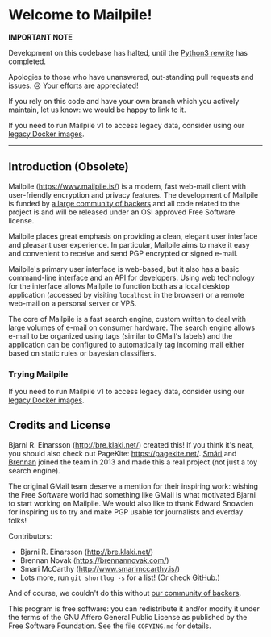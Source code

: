 # Welcome to Mailpile! #

**IMPORTANT NOTE**

Development on this codebase has halted, until the
[Python3 rewrite](https://community.mailpile.is/t/a-very-uninformative-progress-update-mailpile-2/785)
has completed.

Apologies to those who have unanswered, out-standing pull requests and
issues. 😢 Your efforts are appreciated!

If you rely on this code and have your own branch which you actively
maintain, let us know: we would be happy to link to it.

If you need to run Mailpile v1 to access legacy data, consider using
our [legacy Docker images](https://github.com/mailpile/Mailpile-v1-Docker).


------------------------------------------------------------------------

## Introduction (Obsolete) ##

Mailpile (<https://www.mailpile.is/>) is a modern, fast web-mail client
with user-friendly encryption and privacy features. The development of
Mailpile is funded by
[a large community of backers](https://www.mailpile.is/#community)
and all code related to the project is and will be released under an OSI
approved Free Software license.

Mailpile places great emphasis on providing a clean, elegant user
interface and pleasant user experience. In particular, Mailpile aims to
make it easy and convenient to receive and send PGP encrypted or signed
e-mail.

Mailpile's primary user interface is web-based, but it also has a basic
command-line interface and an API for developers. Using web technology
for the interface allows Mailpile to function both as a local desktop
application (accessed by visiting `localhost` in the browser) or a
remote web-mail on a personal server or VPS.

The core of Mailpile is a fast search engine, custom written to deal
with large volumes of e-mail on consumer hardware. The search engine
allows e-mail to be organized using tags (similar to GMail's labels) and
the application can be configured to automatically tag incoming mail
either based on static rules or bayesian classifiers.


### Trying Mailpile

If you need to run Mailpile v1 to access legacy data, consider using
our [legacy Docker images](https://github.com/mailpile/Mailpile-v1-Docker).


## Credits and License ##

Bjarni R. Einarsson (<http://bre.klaki.net/>) created this!  If you
think it's neat, you should also check out PageKite:
<https://pagekite.net/>. [Smári](<http://www.smarimccarthy.is/>) and
[Brennan](https://brennannovak.com) joined the team in 2013 and made
this a real project (not just a toy search engine).

The original GMail team deserve a mention for their inspiring work:
wishing the Free Software world had something like GMail is what
motivated Bjarni to start working on Mailpile. We would also like to
thank Edward Snowden for inspiring us to try and make PGP usable for
journalists and everday folks!

Contributors:

- Bjarni R. Einarsson (<http://bre.klaki.net/>)
- Brennan Novak (<https://brennannovak.com/>)
- Smari McCarthy (<http://www.smarimccarthy.is/>)
- Lots more, run `git shortlog -s` for a list! (Or check
  [GitHub](https://github.com/mailpile/Mailpile/graphs/contributors).)

And of course, we couldn't do this without [our community of
backers](https://www.mailpile.is/#community).

This program is free software: you can redistribute it and/or modify it
under the terms of the GNU Affero General Public License as published by
the Free Software Foundation. See the file `COPYING.md` for details.

